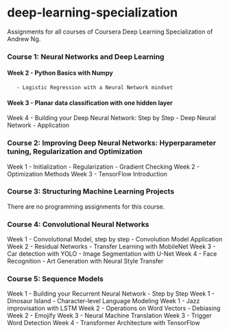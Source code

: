 # deep-learning-specialization

Assignments for all courses of Coursera Deep Learning Specialization of Andrew Ng.

### Course 1: Neural Networks and Deep Learning
#### Week 2 - Python Basics with Numpy
       - Logistic Regression with a Neural Network mindset
#### Week 3 - Planar data classification with one hidden layer
Week 4 - Building your Deep Neural Network: Step by Step
       - Deep Neural Network - Application

### Course 2: Improving Deep Neural Networks: Hyperparameter tuning, Regularization and Optimization
Week 1 - Initialization
       - Regularization
       - Gradient Checking
Week 2 - Optimization Methods
Week 3 - TensorFlow Introduction

### Course 3: Structuring Machine Learning Projects
There are no programming assignments for this course.

### Course 4: Convolutional Neural Networks
Week 1 - Convolutional Model, step by step
       - Convolution Model Application
Week 2 - Residual Networks
       - Transfer Learning with MobileNet
Week 3 - Car detection with YOLO
       - Image Segmentation with U-Net
Week 4 - Face Recognition
       - Art Generation with Neural Style Transfer

### Course 5: Sequence Models
Week 1 - Building your Recurrent Neural Network - Step by Step
Week 1 - Dinosaur Island - Character-level Language Modeling
Week 1 - Jazz improvisation with LSTM
Week 2 - Operations on Word Vectors - Debiasing
Week 2 - Emojify
Week 3 - Neural Machine Translation
Week 3 - Trigger Word Detection
Week 4 - Transformer Architecture with TensorFlow
